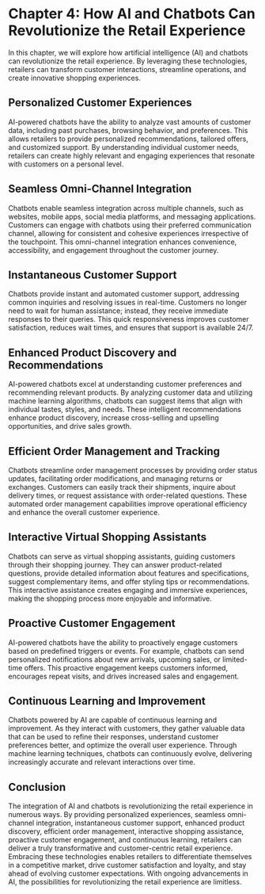 Chapter 4: How AI and Chatbots Can Revolutionize the Retail Experience
======================================================================

In this chapter, we will explore how artificial intelligence (AI) and chatbots can revolutionize the retail experience. By leveraging these technologies, retailers can transform customer interactions, streamline operations, and create innovative shopping experiences.

Personalized Customer Experiences
---------------------------------

AI-powered chatbots have the ability to analyze vast amounts of customer data, including past purchases, browsing behavior, and preferences. This allows retailers to provide personalized recommendations, tailored offers, and customized support. By understanding individual customer needs, retailers can create highly relevant and engaging experiences that resonate with customers on a personal level.

Seamless Omni-Channel Integration
---------------------------------

Chatbots enable seamless integration across multiple channels, such as websites, mobile apps, social media platforms, and messaging applications. Customers can engage with chatbots using their preferred communication channel, allowing for consistent and cohesive experiences irrespective of the touchpoint. This omni-channel integration enhances convenience, accessibility, and engagement throughout the customer journey.

Instantaneous Customer Support
------------------------------

Chatbots provide instant and automated customer support, addressing common inquiries and resolving issues in real-time. Customers no longer need to wait for human assistance; instead, they receive immediate responses to their queries. This quick responsiveness improves customer satisfaction, reduces wait times, and ensures that support is available 24/7.

Enhanced Product Discovery and Recommendations
----------------------------------------------

AI-powered chatbots excel at understanding customer preferences and recommending relevant products. By analyzing customer data and utilizing machine learning algorithms, chatbots can suggest items that align with individual tastes, styles, and needs. These intelligent recommendations enhance product discovery, increase cross-selling and upselling opportunities, and drive sales growth.

Efficient Order Management and Tracking
---------------------------------------

Chatbots streamline order management processes by providing order status updates, facilitating order modifications, and managing returns or exchanges. Customers can easily track their shipments, inquire about delivery times, or request assistance with order-related questions. These automated order management capabilities improve operational efficiency and enhance the overall customer experience.

Interactive Virtual Shopping Assistants
---------------------------------------

Chatbots can serve as virtual shopping assistants, guiding customers through their shopping journey. They can answer product-related questions, provide detailed information about features and specifications, suggest complementary items, and offer styling tips or recommendations. This interactive assistance creates engaging and immersive experiences, making the shopping process more enjoyable and informative.

Proactive Customer Engagement
-----------------------------

AI-powered chatbots have the ability to proactively engage customers based on predefined triggers or events. For example, chatbots can send personalized notifications about new arrivals, upcoming sales, or limited-time offers. This proactive engagement keeps customers informed, encourages repeat visits, and drives increased sales and engagement.

Continuous Learning and Improvement
-----------------------------------

Chatbots powered by AI are capable of continuous learning and improvement. As they interact with customers, they gather valuable data that can be used to refine their responses, understand customer preferences better, and optimize the overall user experience. Through machine learning techniques, chatbots can continuously evolve, delivering increasingly accurate and relevant interactions over time.

Conclusion
----------

The integration of AI and chatbots is revolutionizing the retail experience in numerous ways. By providing personalized experiences, seamless omni-channel integration, instantaneous customer support, enhanced product discovery, efficient order management, interactive shopping assistance, proactive customer engagement, and continuous learning, retailers can deliver a truly transformative and customer-centric retail experience. Embracing these technologies enables retailers to differentiate themselves in a competitive market, drive customer satisfaction and loyalty, and stay ahead of evolving customer expectations. With ongoing advancements in AI, the possibilities for revolutionizing the retail experience are limitless.
